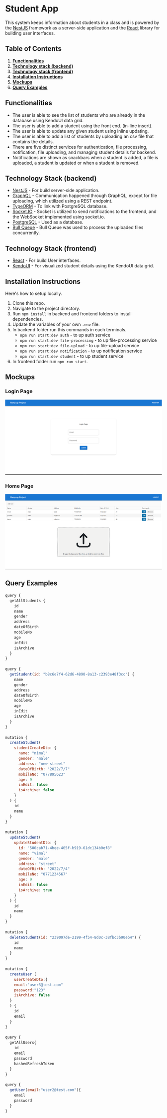 # Student App

This system keeps information about students in a class and is powered by the [NestJS](https://nestjs.com/) framework as a server-side application and the [React](https://reactjs.org/) library for building user interfaces.

## Table of Contents

1. **[Functionalities](#functionalities)**<br>
2. **[Technology stack (backend)](#technology-stack-backend)**<br>
3. **[Technology stack (frontend)](#technology-stack-frontend)**<br>
4. **[Installation Instructions](#installation-instructions)**<br>
5. **[Mockups](#mockups)**<br>
6. **[Query Examples](#query-examples)**<br>

## Functionalities

- The user is able to see the list of students who are already in the database using
  KendoUI data grid.
- The user is able to add a student using the front end. (in-line insert).
- The user is able to update any given student using inline updating.
- The user is able to add a list of students by uploading an csv file that contains the
  details.
- There are five distinct services for authentication, file processing, notification, file uploading, and managing student details for backend.
- Notifications are shown as snackbars when a student is added, a file is uploaded, a student
  is updated or when a student is removed.

## Technology Stack (backend)

- [NestJS](https://nestjs.com/) - For build server-side application.
- [GraphQL](https://graphql.org/) - Communication happened through GraphQL, except for file uploading, which utilized using a REST endpoint.
- [TypeORM](https://typeorm.io/) - To link with PostgreSQL database.
- [Socket.IO](https://socket.io/) - Socket is utilized to send notifications to the frontend, and the WebSocket implemented using socket.io.
- [PostgreSQL](https://www.postgresql.org/) - Used as a database.
- [Bull Queue](https://docs.nestjs.com/techniques/queues) - Bull Queue was used to process the uploaded files concurrently.

## Technology Stack (frontend)

- [React](https://reactjs.org/) - For build User interfaces.
- [KendoUI](https://www.telerik.com/kendo-react-ui/grid) - For visualized student details using the KendoUI data grid.

## Installation Instructions

Here's how to setup locally.

1. Clone this repo.
2. Navigate to the project directory.
3. Run `npm install` in backend and frontend folders to install dependencies.
4. Update the variables of your own `.env` file.
5. In backend folder run this commands in each terminals.
   - `npm run start:dev auth` - to up auth service
   - `npm run start:dev file-processing` - to up file-processing service
   - `npm run start:dev file-upload` - to up file-upload service
   - `npm run start:dev notification` - to up notification service
   - `npm run start:dev student` - to up student service
6. In frontend folder run `npm run start`.

## Mockups

### Login Page

![login page](/images/login-page.png)

### Home Page

![home page](/images/homepage.png)

## Query Examples

```js
query {
  getAllStudents {
    id
    name
    gender
    address
    dateOfBirth
    mobileNo
    age
    inEdit
    isArchive
  }
}

query {
  getStudent(id: "b8c6e7f4-62d6-4890-8a13-c2393e48f3cc") {
    name
    gender
    address
    dateOfBirth
    mobileNo
    age
    inEdit
    isArchive
  }
}

mutation {
  createStudent(
    studentCreateDto: {
      name: "nimal"
      gender: "male"
      address: "new street"
      dateOfBirth: "2022/7/7"
      mobileNo: "077895623"
      age: 9
      inEdit: false
      isArchive: false
    }
  ) {
    id
    name
  }
}

mutation {
  updateStudent(
    updateStudentDto: {
      id: "500cab71-4bee-405f-b919-61dc134b0ef8"
      name: "vimal"
      gender: "male"
      address: "street"
      dateOfBirth: "2022/7/4"
      mobileNo: "0771234567"
      age: 9
      inEdit: false
      isArchive: true
    }
  ) {
    id
    name
  }
}

mutation {
  deleteStudent(id: "239097de-2199-4f54-8d0c-38fbc3b90eb4") {
    id
    name
  }
}

mutation {
  createUser (
    userCreateDto:{
    email:"user3@test.com"
    password:"123"
    isArchive: false
  }
  ) {
    id
    email
  }
}

query {
  getAllUsers{
    id
    email
    password
    hashedRefreshToken
  }
}

query {
  getUser(email:"user2@test.com"){
    email
    password
  }
}
```
